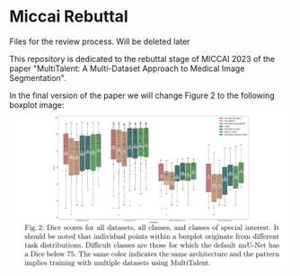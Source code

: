 # Miccai Rebuttal
Files for the review process. Will be deleted later

This repository is dedicated to the rebuttal stage of MICCAI 2023 of the paper "MultiTalent: A Multi-Dataset Approach to
Medical Image Segmentation". 

In the final version of the paper we will change Figure 2 to the following boxplot image: 
![](/fig2.png)
